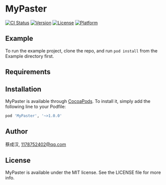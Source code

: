 # MyPaster

[![CI Status](http://img.shields.io/travis/蔡成汉/MyPaster.svg?style=flat)](https://travis-ci.org/蔡成汉/MyPaster)
[![Version](https://img.shields.io/cocoapods/v/MyPaster.svg?style=flat)](http://cocoapods.org/pods/MyPaster)
[![License](https://img.shields.io/cocoapods/l/MyPaster.svg?style=flat)](http://cocoapods.org/pods/MyPaster)
[![Platform](https://img.shields.io/cocoapods/p/MyPaster.svg?style=flat)](http://cocoapods.org/pods/MyPaster)

## Example

To run the example project, clone the repo, and run `pod install` from the Example directory first.

## Requirements

## Installation

MyPaster is available through [CocoaPods](http://cocoapods.org). To install
it, simply add the following line to your Podfile:

```ruby
pod 'MyPaster', '~>1.0.0'
```

## Author

蔡成汉, 1178752402@qq.com

## License

MyPaster is available under the MIT license. See the LICENSE file for more info.
